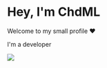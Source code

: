 <h1>Hey, I'm ChdML</h1>
<p>Welcome to my small profile ❤</p>
<p>I'm a developer</p>

<a href="https://github.com/chdml">
  <img src="https://github-readme-stats.vercel.app/api?username=chdml&show_icons=true&hide_border=true&theme=dark" />
</a>
